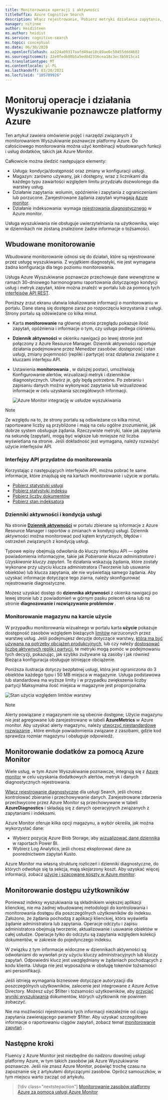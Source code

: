 ```yaml
---
title: Monitorowanie operacji i aktywności
titleSuffix: Azure Cognitive Search
description: Włącz rejestrowanie, Pobierz metryki działania zapytania, użycie zasobów i inne dane systemu z usługi Azure Wyszukiwanie poznawcze.
manager: nitinme
author: HeidiSteen
ms.author: heidist
ms.service: cognitive-search
ms.topic: conceptual
ms.date: 06/30/2020
ms.openlocfilehash: aa224a09317aafd49ae10c89ae0c50455ddd4602
ms.sourcegitcommit: 32e0fedb80b5a5ed0d2336cea18c3ec3b5015ca1
ms.translationtype: MT
ms.contentlocale: pl-PL
ms.lasthandoff: 03/30/2021
ms.locfileid: "105709926"
---
```

# <a name="monitor-operations-and-activity-of-azure-cognitive-search"></a>Monitoruj operacje i działania Wyszukiwanie poznawcze platformy Azure

Ten artykuł zawiera omówienie pojęć i narzędzi związanych z monitorowaniem Wyszukiwanie poznawcze platformy Azure. Do całościowego monitorowania można użyć kombinacji wbudowanych funkcji i usług dodatków, takich jak Azure Monitor.

Całkowicie można śledzić następujące elementy:

* Usługa: kondycja/dostępność oraz zmiany w konfiguracji usługi.
* Magazyn: zarówno używany, jak i dostępny, wraz z licznikami dla każdego typu zawartości względem limitu przydziału dozwolonego dla warstwy usług.
* Działanie zapytania: wolumin, opóźnienie i zapytania z ograniczeniami lub porzucone. Zarejestrowane żądania zapytań wymagają [Azure monitor](#add-azure-monitor).
* Działanie indeksowania: wymaga [rejestrowania diagnostycznego](#add-azure-monitor) w Azure monitor.

Usługa wyszukiwania nie obsługuje uwierzytelniania na użytkownika, więc w dziennikach nie zostaną znalezione żadne informacje o tożsamości.

## <a name="built-in-monitoring"></a>Wbudowane monitorowanie

Wbudowane monitorowanie odnosi się do działań, które są rejestrowane przez usługę wyszukiwania. Z wyjątkiem diagnostyki, nie jest wymagana żadna konfiguracja dla tego poziomu monitorowania.

Usługa Azure Wyszukiwanie poznawcze przechowuje dane wewnętrzne w ramach 30-dniowego harmonogramu raportowania dotyczącego kondycji usług i metryk zapytań, które można znaleźć w portalu lub za pomocą tych [interfejsów API REST](#monitoring-apis).

Poniższy zrzut ekranu ułatwia lokalizowanie informacji o monitorowaniu w portalu. Dane staną się dostępne zaraz po rozpoczęciu korzystania z usługi. Strony portalu są odświeżane co kilka minut.

* Karta **monitorowanie** na głównej stronie przeglądu pokazuje ilość zapytań, opóźnienia i informacje o tym, czy usługa podlega ciśnieniu.
* **Dziennik aktywności** w okienku nawigacji po lewej stronie jest połączony z Azure Resource Manager. Dziennik aktywności raportuje działania podejmowane przez Menedżer zasobów: dostępność i stan usługi, zmiany pojemności (repliki i partycje) oraz działania związane z kluczami interfejsu API.
* Ustawienia **monitorowania** , w dalszej postaci, umożliwiają Konfigurowanie alertów, wizualizacji metryk i dzienników diagnostycznych. Utwórz je, gdy będą potrzebne. Po zebraniu i zapisaniu danych można wykonywać zapytania lub wizualizować informacje w celu uzyskania szczegółowych informacji.

  ![Azure Monitor integrację w usłudze wyszukiwania](./media/search-monitor-usage/azure-monitor-search.png
 "Azure Monitor integrację w usłudze wyszukiwania")

> [!NOTE]
> Ze względu na to, że strony portalu są odświeżane co kilka minut, raportowane liczby są przybliżone i mają na celu ogólne zrozumienie, jak dobrze system obsługuje żądania. Rzeczywiste metryki, takie jak zapytania na sekundę (zapytań), mogą być większe lub mniejsze niż liczba wyświetlana na stronie. Jeśli dokładność jest wymagana, należy rozważyć użycie interfejsów API.

<a name="monitoring-apis"> </a>

### <a name="apis-useful-for-monitoring"></a>Interfejsy API przydatne do monitorowania

Korzystając z następujących interfejsów API, można pobrać te same informacje, które znajdują się na kartach monitorowanie i użycie w portalu.

* [Pobierz statystyki usługi](/rest/api/searchservice/get-service-statistics)
* [Pobierz statystyki indeksu](/rest/api/searchservice/get-index-statistics)
* [Pobierz liczby dokumentów](/rest/api/searchservice/count-documents)
* [Pobierz stan indeksatora](/rest/api/searchservice/get-indexer-status)

### <a name="activity-logs-and-service-health"></a>Dzienniki aktywności i kondycja usługi

Na stronie [**Dziennik aktywności**](../azure-monitor/essentials/activity-log.md#view-the-activity-log) w portalu zbierane są informacje z Azure Resource Manager i raportów o zmianach w kondycji usługi. Dziennik aktywności można monitorować pod kątem krytycznych, błędów i ostrzeżeń związanych z kondycją usługi.

Typowe wpisy obejmują odwołania do kluczy interfejsu API — ogólne powiadomienia informacyjne, takie jak *Pobieranie klucza administratora* i *Uzyskiwanie kluczy zapytań*. Te działania wskazują żądania, które zostały wykonane przy użyciu klucza administratora (Tworzenie lub usuwanie obiektów) lub klucza zapytania, ale nie wyświetlają samego żądania. Aby uzyskać informacje dotyczące tego ziarna, należy skonfigurować rejestrowanie diagnostyczne.

Możesz uzyskać dostęp do **dziennika aktywności** z okienka nawigacji po lewej stronie lub z powiadomień w górnym pasku poleceń okna lub na stronie **diagnozowanie i rozwiązywanie problemów** .

### <a name="monitor-storage-in-the-usage-tab"></a>Monitorowanie magazynu na karcie użycie

W przypadku monitorowania wizualnego w portalu karta **użycie** pokazuje dostępność zasobów względem bieżących [limitów](search-limits-quotas-capacity.md) narzuconych przez warstwę usług. Jeśli podejmujesz decyzje dotyczące warstwy, [która ma być używana na potrzeby obciążeń produkcyjnych](search-sku-tier.md), lub czy należy [dostosować liczbę aktywnych replik i partycji](search-capacity-planning.md), te metryki mogą pomóc w podejmowaniu tych decyzji, pokazując, jak szybko zużywane są zasoby i jak również Bieżąca konfiguracja obsługuje istniejące obciążenie.

Poniższa ilustracja dotyczy bezpłatnej usługi, która jest ograniczona do 3 obiektów każdego typu i 50 MB miejsca w magazynie. Usługa podstawowa lub standardowa ma wyższe limity i w przypadku zwiększenia liczby partycji Maksymalna ilość miejsca w magazynie jest proporcjonalna.

![Stan użycia względem limitów warstwy](./media/search-monitor-usage/usage-tab.png
 "Stan użycia względem limitów warstwy")

> [!NOTE]
> Alerty powiązane z magazynem nie są obecnie dostępne; Użycie magazynu nie jest agregowane lub zarejestrowane w tabeli **AzureMetrics** w Azure monitor. Aby uzyskać alerty magazynu, należy [utworzyć niestandardowe rozwiązanie](../azure-monitor/insights/solutions.md) , które emituje powiadomienia związane z zasobami, gdzie kod sprawdza rozmiar magazynu i obsługuje odpowiedź.

<a name="add-azure-monitor"></a>

## <a name="add-on-monitoring-with-azure-monitor"></a>Monitorowanie dodatków za pomocą Azure Monitor

Wiele usług, w tym Azure Wyszukiwanie poznawcze, integrują się z [Azure monitor](../azure-monitor/index.yml) w celu uzyskania dodatkowych alertów, metryk i danych diagnostycznych rejestrowania. 

[Włącz rejestrowanie diagnostyczne](search-monitor-logs.md) dla usługi Search, jeśli chcesz kontrolować zbieranie i przechowywanie danych. Zarejestrowane zdarzenia przechwycone przez Azure Monitor są przechowywane w tabeli **AzureDiagnostics** i składają się z danych operacyjnych związanych z zapytaniami i indeksami.

Azure Monitor oferuje kilka opcji magazynu, a wybór określa, jak można wykorzystać dane:

* Wybierz pozycję Azure Blob Storage, aby [wizualizować dane dziennika](search-monitor-logs-powerbi.md) w raportach Power BI.
* Wybierz Log Analytics, jeśli chcesz eksplorować dane za poorednictwem zapytań Kusto.

Azure Monitor ma własną strukturę rozliczeń i dzienniki diagnostyczne, do których odwołuje się ta sekcja, mają skojarzony koszt. Aby uzyskać więcej informacji, zobacz [użycie i szacowane koszty w Azure monitor](../azure-monitor//usage-estimated-costs.md).

## <a name="monitor-user-access"></a>Monitorowanie dostępu użytkowników

Ponieważ indeksy wyszukiwania są składnikiem większej aplikacji klienckiej, nie ma żadnej wbudowanej metodologii do kontrolowania i monitorowania dostępu dla poszczególnych użytkowników do indeksu. Założono, że żądania pochodzą z aplikacji klienckiej, która wyświetla żądanie administratora lub zapytania. Operacje odczytu i zapisu administratora obejmują tworzenie, aktualizowanie i usuwanie obiektów w całej usłudze. Operacje tylko do odczytu są zapytania względem kolekcji dokumentów, w zakresie do pojedynczego indeksu. 

W związku z tym informacje widoczne w dziennikach aktywności są odwołaniami do wywołań przy użyciu kluczy administracyjnych lub kluczy zapytań. Odpowiedni klucz jest uwzględniany w żądaniach pochodzących z kodu klienta. Usługa nie jest wyposażona w obsługę tokenów tożsamości ani personifikacji.

Jeśli istnieją wymagania biznesowe dotyczące autoryzacji dla poszczególnych użytkowników, zalecenie jest integrowane z Azure Active Directory. Możesz użyć $filter i tożsamości użytkowników, aby [przyciąć wyniki wyszukiwania](search-security-trimming-for-azure-search-with-aad.md) dokumentów, których użytkownik nie powinien zobaczyć. 

Nie ma możliwości rejestrowania tych informacji niezależnie od ciągu zapytania zawierającego parametr $filter. Aby uzyskać szczegółowe informacje o raportowaniu ciągów zapytań, zobacz temat [monitorowanie zapytań](search-monitor-queries.md) .

## <a name="next-steps"></a>Następne kroki

Fluency z Azure Monitor jest niezbędne do nadzoru dowolnej usługi platformy Azure, w tym takich zasobów jak Azure Wyszukiwanie poznawcze. Jeśli nie znasz Azure Monitor, poświęć trochę czasu na zapoznanie się z artykułami dotyczącymi zasobów. Oprócz samouczków, w tym miejscu warto zacząć od artykułu.

> [!div class="nextstepaction"]
> [Monitorowanie zasobów platformy Azure za pomocą usługi Azure Monitor](../azure-monitor/essentials/monitor-azure-resource.md)